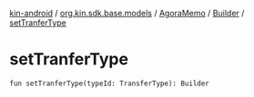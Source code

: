 [kin-android](../../../index.md) / [org.kin.sdk.base.models](../../index.md) / [AgoraMemo](../index.md) / [Builder](index.md) / [setTranferType](./set-tranfer-type.md)

# setTranferType

`fun setTranferType(typeId: TransferType): Builder`